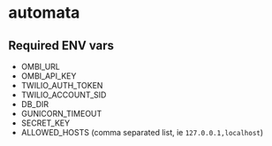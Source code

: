 # automata

## Required ENV vars

- OMBI_URL
- OMBI_API_KEY
- TWILIO_AUTH_TOKEN
- TWILIO_ACCOUNT_SID
- DB_DIR
- GUNICORN_TIMEOUT
- SECRET_KEY
- ALLOWED_HOSTS (comma separated list, ie `127.0.0.1,localhost`)
